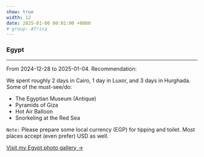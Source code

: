 ```yaml
---
show: true
width: 12
date: 2025-01-00 00:01:00 +0800
# group: Africa
---
```


<div class="p-4">
    <h3>Egypt</h3>
    <hr />
    <p>
        From 2024-12-28 to 2025-01-04. Recommendation: <i class="fas fa-star"></i><i class="fas fa-star"></i><i class="fas fa-star"></i><i class="fas fa-star"></i><i class="fas fa-star-half-alt"></i>
    </p>
    <p>
        We spent roughly 2 days in Cairo, 1 day in Luxor, and 3 days in Hurghada. Some of the must-see/do: 
        <ul>
            <li>The Egyptian Museum (Antique)</li>
            <li>Pyramids of Giza</li>
            <li>Hot Air Balloon</li>
            <li>Snorkeling at the Red Sea</li>
        </ul>
    </p>
    <p>
        <code>Note:</code> Please prepare some local currency (EGP) for tipping and toilet. Most places accept (even prefer) USD as well.
    </p>
    <p>
        <a href="/gallery/2025-01-egypt" class="text-blue-500 hover:text-blue-700">Visit my Egypt photo gallery →</a>
    </p>
</div>